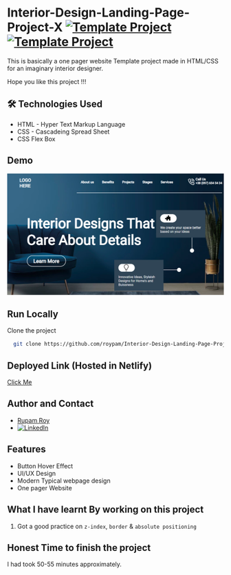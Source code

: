 # Interior-Design-Landing-Page-Project-X [![Template Project](https://img.shields.io/badge/Template-Project-yellow)](http://www.gnu.org/licenses/agpl-3.0) [![Template Project](https://img.shields.io/badge/Technologies%20-HTML%2FCSS-brightgreen)](http://www.gnu.org/licenses/agpl-3.0)

This is basically a one pager website Template project made in HTML/CSS for an imaginary interior designer.

Hope you like this project !!!


## 🛠 Technologies Used
  - HTML - Hyper Text Markup Language
  - CSS - Cascadeing Spread Sheet
  - CSS Flex Box

## Demo
<img width="960" alt="" src="https://raw.githubusercontent.com/roypam/Interior-Design-Landing-Page-Project-X/main/thumbnail.png">

## Run Locally

Clone the project

```bash
  git clone https://github.com/roypam/Interior-Design-Landing-Page-Project-X.git
```
## Deployed Link (Hosted in Netlify) 
  [Click Me](https://interior-design-2022.netlify.app/)

## Author and Contact
- [Rupam Roy](https://www.github.com/roypam)
- [![LinkedIn](https://img.shields.io/badge/LinkedIn-0A66C2?style=for-the-badge&logo=LinkedIn&logoColor=white)](https://www.linkedin.com/in/rupam-roy-931848213/)

## Features

- Button Hover Effect
- UI/UX Design
- Modern Typical webpage design
- One pager Website

## What I have learnt By working on this project
1. Got a good practice on `z-index`, `border` & `absolute positioning`

## Honest Time to finish the project

I had took 50-55 minutes approximately.
